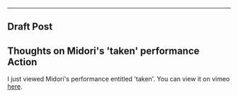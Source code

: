 ---
Draft Post
----

## Thoughts on Midori's 'taken' performance Action

I just viewed Midori's performance entitled 'taken'. You can view it on vimeo [here](https://vimeo.com/147968385).

